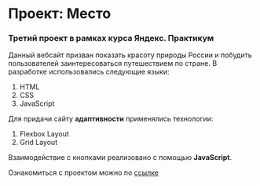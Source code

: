 # Проект: Место

### Третий проект в рамках курса Яндекс. Практикум
Данный вебсайт призван показать красоту природы России и побудить пользователей заинтересоваться путешествием по стране.
В разработке использовались следующие языки:
1. HTML
2. CSS
3. JavaScript

Для придачи сайту **адаптивности** применялись технологии:
1. Flexbox Layout
2. Grid Layout

Взаимодействие с кнопками реализовано с помощью **JavaScript**.

Ознакомиться с проектом можно по [ссылке](https://therealproviv.github.io/mesto/)
